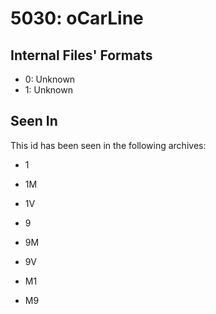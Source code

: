 # 5030: oCarLine

## Internal Files' Formats
- 0: Unknown
- 1: Unknown

## Seen In

This id has been seen in the following archives:  

- 1  

- 1M  

- 1V  

- 9  

- 9M  

- 9V  

- M1  

- M9  
